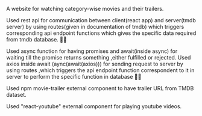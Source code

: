A website for watching category-wise movies and their trailers.

Used rest api for communication between client(react app) and server(tmdb server) by using routes(given in documentation of tmdb) which triggers corresponding api endpoint functions which gives the specific data required from tmdb database. 🤍🤍

Used async function for having promises and await(inside async) for waiting till the promise returns something ,either fulfilled or rejected. Used axios inside await (aync(await(axios))) for sending request to server by using routes ,which triggers the api endpoint function correspondent to it in server to perform the specific function in database 🤍🤍

Used npm movie-trailer external component to have trailer URL from TMDB dataset.

Used "react-youtube" external component for playing youtube videos.
